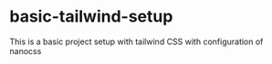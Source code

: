 # basic-tailwind-setup

This is a basic project setup with tailwind CSS with configuration of nanocss
